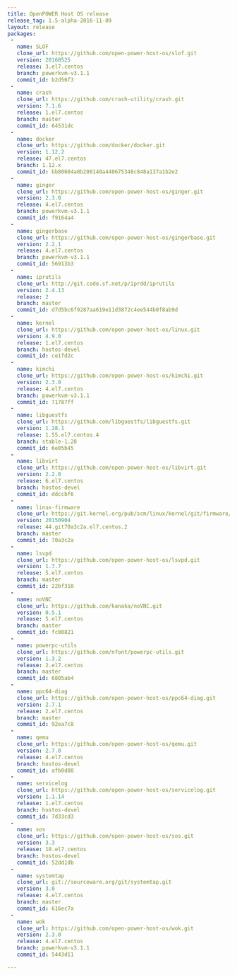 ```yaml
---
title: OpenPOWER Host OS release
release_tag: 1.5-alpha-2016-11-09
layout: release
packages:
 -
   name: SLOF
   clone_url: https://github.com/open-power-host-os/slof.git
   version: 20160525
   release: 3.el7.centos
   branch: powerkvm-v3.1.1
   commit_id: b2d56f3
 -
   name: crash
   clone_url: https://github.com/crash-utility/crash.git
   version: 7.1.6
   release: 1.el7.centos
   branch: master
   commit_id: 64531dc
 -
   name: docker
   clone_url: https://github.com/docker/docker.git
   version: 1.12.2
   release: 47.el7.centos
   branch: 1.12.x
   commit_id: bb80604a0b200140a440675348c848a137a1b2e2
 -
   name: ginger
   clone_url: https://github.com/open-power-host-os/ginger.git
   version: 2.3.0
   release: 4.el7.centos
   branch: powerkvm-v3.1.1
   commit_id: f9164a4
 -
   name: gingerbase
   clone_url: https://github.com/open-power-host-os/gingerbase.git
   version: 2.2.1
   release: 4.el7.centos
   branch: powerkvm-v3.1.1
   commit_id: 56913b3
 -
   name: iprutils
   clone_url: http://git.code.sf.net/p/iprdd/iprutils
   version: 2.4.13
   release: 2
   branch: master
   commit_id: d7d5bc6f9287aa619e11d3872c4ee544b0f8ab9d
 -
   name: kernel
   clone_url: https://github.com/open-power-host-os/linux.git
   version: 4.9.0
   release: 1.el7.centos
   branch: hostos-devel
   commit_id: ce1fd2c
 -
   name: kimchi
   clone_url: https://github.com/open-power-host-os/kimchi.git
   version: 2.3.0
   release: 4.el7.centos
   branch: powerkvm-v3.1.1
   commit_id: 71787ff
 -
   name: libguestfs
   clone_url: https://github.com/libguestfs/libguestfs.git
   version: 1.28.1
   release: 1.55.el7.centos.4
   branch: stable-1.28
   commit_id: 6e05b45
 -
   name: libvirt
   clone_url: https://github.com/open-power-host-os/libvirt.git
   version: 2.2.0
   release: 6.el7.centos
   branch: hostos-devel
   commit_id: ddccbf6
 -
   name: linux-firmware
   clone_url: https://git.kernel.org/pub/scm/linux/kernel/git/firmware/linux-firmware.git
   version: 20150904
   release: 44.git70a3c2a.el7.centos.2
   branch: master
   commit_id: 70a3c2a
 -
   name: lsvpd
   clone_url: https://github.com/open-power-host-os/lsvpd.git
   version: 1.7.7
   release: 5.el7.centos
   branch: master
   commit_id: 22bf310
 -
   name: noVNC
   clone_url: https://github.com/kanaka/noVNC.git
   version: 0.5.1
   release: 5.el7.centos
   branch: master
   commit_id: fc00821
 -
   name: powerpc-utils
   clone_url: https://github.com/nfont/powerpc-utils.git
   version: 1.3.2
   release: 2.el7.centos
   branch: master
   commit_id: 6805ab4
 -
   name: ppc64-diag
   clone_url: https://github.com/open-power-host-os/ppc64-diag.git
   version: 2.7.1
   release: 2.el7.centos
   branch: master
   commit_id: 92ea7c8
 -
   name: qemu
   clone_url: https://github.com/open-power-host-os/qemu.git
   version: 2.7.0
   release: 4.el7.centos
   branch: hostos-devel
   commit_id: afb0d80
 -
   name: servicelog
   clone_url: https://github.com/open-power-host-os/servicelog.git
   version: 1.1.14
   release: 1.el7.centos
   branch: hostos-devel
   commit_id: 7d33cd3
 -
   name: sos
   clone_url: https://github.com/open-power-host-os/sos.git
   version: 3.3
   release: 18.el7.centos
   branch: hostos-devel
   commit_id: 52dd1db
 -
   name: systemtap
   clone_url: git://sourceware.org/git/systemtap.git
   version: 3.0
   release: 4.el7.centos
   branch: master
   commit_id: 616ec7a
 -
   name: wok
   clone_url: https://github.com/open-power-host-os/wok.git
   version: 2.3.0
   release: 4.el7.centos
   branch: powerkvm-v3.1.1
   commit_id: 5443d11

---
```

